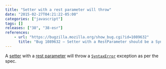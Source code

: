 ```yaml
---
title: "Setter with a rest parameter will throw"
date: "2015-02-27T04:21:22-05:00"
categories: ["javascript"]
tags: []
releases: ["38", "38-esr"]
references:
    - url: "https://bugzilla.mozilla.org/show_bug.cgi?id=1089632"
      title: "Bug 1089632 – Setter with a RestParameter should be a SyntaxError"
---
```

A [setter](https://developer.mozilla.org/docs/Web/JavaScript/Reference/Functions/set) with a [rest parameter](https://developer.mozilla.org/docs/Web/JavaScript/Reference/Functions/rest_parameters) will throw a [`SyntaxError`](https://developer.mozilla.org/docs/Web/JavaScript/Reference/Global_Objects/SyntaxError) exception as per the spec.
